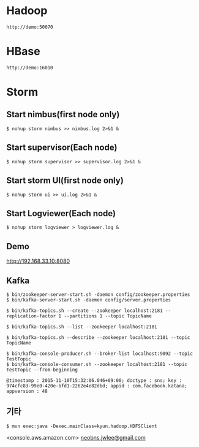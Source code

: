 # Hadoop

`http://demo:50070`

# HBase

`http://demo:16010`

# Storm 

## Start nimbus(first node only)
```shell
$ nohup storm nimbus >> nimbus.log 2>&1 &
```

## Start supervisor(Each node)
```shell
$ nohup storm supervisor >> supervisor.log 2>&1 &
```

## Start storm UI(first node only)
```shell
$ nohup storm ui >> ui.log 2>&1 &
```

## Start Logviewer(Each node)
```shell
$ nohup storm logviewer > logviewer.log &
```

## Demo

http://192.168.33.10:8080

## Kafka

```
$ bin/zookeeper-server-start.sh -daemon config/zookeeper.properties
$ bin/kafka-server-start.sh -daemon config/server.properties
```

```
$ bin/kafka-topics.sh --create --zookeeper localhost:2181 --replication-factor 1 --partitions 1 --topic TopicName
```

```
$ bin/kafka-topics.sh --list --zookeeper localhost:2181
```

```
$ bin/kafka-topics.sh --describe --zookeeper localhost:2181 --topic TopicName 
```

```
$ bin/kafka-console-producer.sh --broker-list localhost:9092 --topic TestTopic
$ bin/kafka-console-consumer.sh --zookeeper localhost:2181 --topic TestTopic --from-beginning
```

```
@timestamp : 2015-11-10T15:32:06.046+09:00; doctype : sns; key : 974cfc83-99e0-420e-bfd1-2262e4e82dbd; appid : com.facebook.katana; appversion : 48
```

## 기타

```
$ mvn exec:java -Dexec.mainClass=kyun.hadoop.HDFSClient
```

<console.aws.amazon.com>
neobns.jwlee@gmail.com
